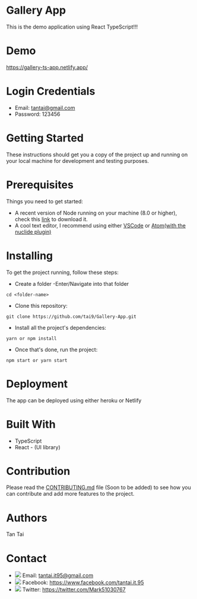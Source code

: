 # Gallery App
This is the demo application using React TypeScript!!!

# Demo
https://gallery-ts-app.netlify.app/

# Login Credentials
- Email: tantai@gmail.com
- Password: 123456

# Getting Started
These instructions should get you a copy of the project up and running on your local machine for development and testing purposes.

# Prerequisites
Things you need to get started:
- A recent version of Node running on your machine (8.0 or higher), check this [link](https://nodejs.org/en/download/) to download it.
- A cool text editor, I recommend using either [VSCode](https://code.visualstudio.com/download) or [Atom(with the nuclide plugin)](https://nuclide.io/docs/editor/setup/)

# Installing
To get the project running, follow these steps:
- Create a folder
-Enter/Navigate into that folder
```
cd <folder-name>
```

- Clone this repository:
```
git clone https://github.com/tai9/Gallery-App.git
```

- Install all the project's dependencies:
```
yarn or npm install
```
- Once that's done, run the project:
```
npm start or yarn start
```

# Deployment
The app can be deployed using either heroku or Netlify

# Built With
- TypeScript
- React - (UI library)

# Contribution
Please read the [CONTRIBUTING.md](#) file (Soon to be added) to see how you can contribute and add more features to the project.

# Authors
Tan Tai

# Contact
- <img src="https://img.icons8.com/doodle/16/000000/gmail.png"/> Email: tantai.it95@gmail.com
- <img src="https://img.icons8.com/doodle/16/000000/facebook-new.png"/> Facebook: https://www.facebook.com/tantai.it.95
- <img src="https://img.icons8.com/doodle/16/000000/twitter.png"/> Twitter: https://twitter.com/Mark51030767
